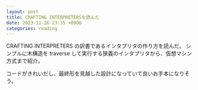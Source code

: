 ```yaml
---
layout: post
title: CRAFTING INTERPRETERSを読んだ
date: 2023-11-26 23:35 +0900
categories: reading
---
```


CRAFTING INTERPRETERS の訳書であるインタプリタの作り方を読んだ。
シンプルに木構造を traverse して実行する狭義のインタプリタから、仮想マシン方式まで紹介。

コードがきれいだし、最終形を見越した設計になっていて良いお手本になりそう。
